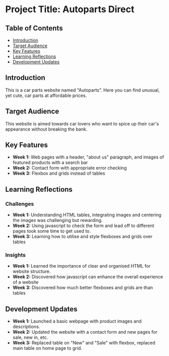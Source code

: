 # Project Title: Autoparts Direct

## Table of Contents
- [Introduction](#introduction)
- [Target Audience](#target-audience)
- [Key Features](#key-features)
- [Learning Reflections](#learning-reflections)
- [Development Updates](#development-updates)

## Introduction
This is a car parts website named "Autoparts". Here you can find unusual, yet cute, car parts at affordable prices.

## Target Audience
This website is aimed towards car lovers who want to spice up their car's appearance without breaking the bank.

## Key Features
- **Week 1:** Web pages with a header, "about us" paragraph, and images of featured products with a search bar
- **Week 2:** Contact form with appropriate error checking
- **Week 3:** Flexbox and grids instead of tables

## Learning Reflections
### Challenges
- **Week 1:** Understanding HTML tables, integrating images and centering the images was challenging but rewarding.
- **Week 2:** Using javascript to check the form and lead off to different pages took some time to get used to.
- **Week 3:** Learning how to utilise and style flexboxes and grids over tables

### Insights
- **Week 1:** Learned the importance of clear and organised HTML for website structure.
- **Week 2:** Discovered how javascript can enhance the overall experience of a website
- **Week 3:** Discovered how much better flexboxes and grids are than tables

## Development Updates
- **Week 1:** Launched a basic webpage with product images and descriptions.
- **Week 2:** Updated the website with a contact form and new pages for sale, new in, etc.
- **Week 3:** Replaced table on "New" and "Sale" with flexbox, replaced main table on home page to grid.